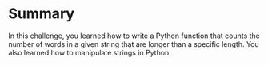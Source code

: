 # Summary
In this challenge, you learned how to write a Python function that counts the number of words in a given string that are longer than a specific length. You also learned how to manipulate strings in Python.